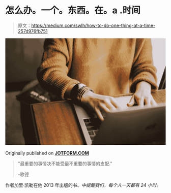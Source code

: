 # 怎么办。一个。东西。在。a .时间

> 原文：<https://medium.com/swlh/how-to-do-one-thing-at-a-time-257d976fb751>

![](img/a001d0661a3681aecfdcdca9696a27a4.png)

Originally published on [**JOTFORM.COM**](http://jotform.com)

> "最重要的事情决不能受最不重要的事情的支配."
> 
> -歌德

作者加里·凯勒在他 2013 年出版的书、*中提醒我们，每个人一天都有 24 小时。*